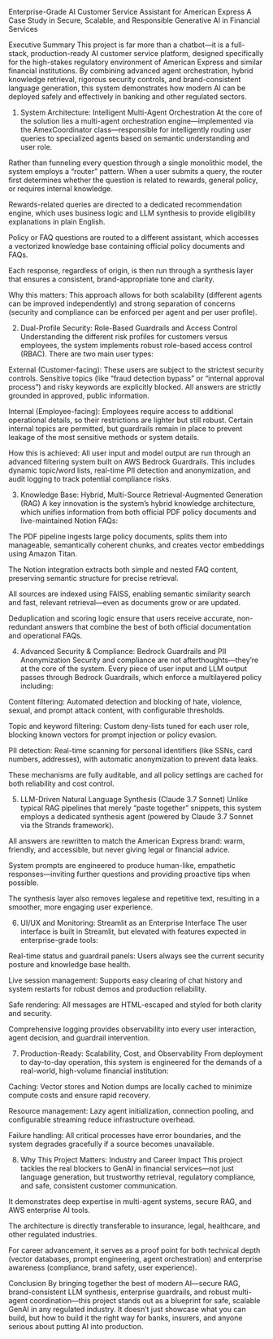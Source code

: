 Enterprise-Grade AI Customer Service Assistant for American Express
A Case Study in Secure, Scalable, and Responsible Generative AI in Financial Services

Executive Summary
This project is far more than a chatbot—it is a full-stack, production-ready AI customer service platform, designed specifically for the high-stakes regulatory environment of American Express and similar financial institutions. By combining advanced agent orchestration, hybrid knowledge retrieval, rigorous security controls, and brand-consistent language generation, this system demonstrates how modern AI can be deployed safely and effectively in banking and other regulated sectors.

1. System Architecture: Intelligent Multi-Agent Orchestration
At the core of the solution lies a multi-agent orchestration engine—implemented via the AmexCoordinator class—responsible for intelligently routing user queries to specialized agents based on semantic understanding and user role.

Rather than funneling every question through a single monolithic model, the system employs a “router” pattern. When a user submits a query, the router first determines whether the question is related to rewards, general policy, or requires internal knowledge.

Rewards-related queries are directed to a dedicated recommendation engine, which uses business logic and LLM synthesis to provide eligibility explanations in plain English.

Policy or FAQ questions are routed to a different assistant, which accesses a vectorized knowledge base containing official policy documents and FAQs.

Each response, regardless of origin, is then run through a synthesis layer that ensures a consistent, brand-appropriate tone and clarity.

Why this matters:
This approach allows for both scalability (different agents can be improved independently) and strong separation of concerns (security and compliance can be enforced per agent and per user profile).

2. Dual-Profile Security: Role-Based Guardrails and Access Control
Understanding the different risk profiles for customers versus employees, the system implements robust role-based access control (RBAC). There are two main user types:

External (Customer-facing):
These users are subject to the strictest security controls. Sensitive topics (like “fraud detection bypass” or “internal approval process”) and risky keywords are explicitly blocked. All answers are strictly grounded in approved, public information.

Internal (Employee-facing):
Employees require access to additional operational details, so their restrictions are lighter but still robust. Certain internal topics are permitted, but guardrails remain in place to prevent leakage of the most sensitive methods or system details.

How this is achieved:
All user input and model output are run through an advanced filtering system built on AWS Bedrock Guardrails. This includes dynamic topic/word lists, real-time PII detection and anonymization, and audit logging to track potential compliance risks.

3. Knowledge Base: Hybrid, Multi-Source Retrieval-Augmented Generation (RAG)
A key innovation is the system’s hybrid knowledge architecture, which unifies information from both official PDF policy documents and live-maintained Notion FAQs:

The PDF pipeline ingests large policy documents, splits them into manageable, semantically coherent chunks, and creates vector embeddings using Amazon Titan.

The Notion integration extracts both simple and nested FAQ content, preserving semantic structure for precise retrieval.

All sources are indexed using FAISS, enabling semantic similarity search and fast, relevant retrieval—even as documents grow or are updated.

Deduplication and scoring logic ensure that users receive accurate, non-redundant answers that combine the best of both official documentation and operational FAQs.

4. Advanced Security & Compliance: Bedrock Guardrails and PII Anonymization
Security and compliance are not afterthoughts—they’re at the core of the system.
Every piece of user input and LLM output passes through Bedrock Guardrails, which enforce a multilayered policy including:

Content filtering: Automated detection and blocking of hate, violence, sexual, and prompt attack content, with configurable thresholds.

Topic and keyword filtering: Custom deny-lists tuned for each user role, blocking known vectors for prompt injection or policy evasion.

PII detection: Real-time scanning for personal identifiers (like SSNs, card numbers, addresses), with automatic anonymization to prevent data leaks.

These mechanisms are fully auditable, and all policy settings are cached for both reliability and cost control.

5. LLM-Driven Natural Language Synthesis (Claude 3.7 Sonnet)
Unlike typical RAG pipelines that merely “paste together” snippets, this system employs a dedicated synthesis agent (powered by Claude 3.7 Sonnet via the Strands framework).

All answers are rewritten to match the American Express brand: warm, friendly, and accessible, but never giving legal or financial advice.

System prompts are engineered to produce human-like, empathetic responses—inviting further questions and providing proactive tips when possible.

The synthesis layer also removes legalese and repetitive text, resulting in a smoother, more engaging user experience.

6. UI/UX and Monitoring: Streamlit as an Enterprise Interface
The user interface is built in Streamlit, but elevated with features expected in enterprise-grade tools:

Real-time status and guardrail panels: Users always see the current security posture and knowledge base health.

Live session management: Supports easy clearing of chat history and system restarts for robust demos and production reliability.

Safe rendering: All messages are HTML-escaped and styled for both clarity and security.

Comprehensive logging provides observability into every user interaction, agent decision, and guardrail intervention.

7. Production-Ready: Scalability, Cost, and Observability
From deployment to day-to-day operation, this system is engineered for the demands of a real-world, high-volume financial institution:

Caching: Vector stores and Notion dumps are locally cached to minimize compute costs and ensure rapid recovery.

Resource management: Lazy agent initialization, connection pooling, and configurable streaming reduce infrastructure overhead.

Failure handling: All critical processes have error boundaries, and the system degrades gracefully if a source becomes unavailable.

8. Why This Project Matters: Industry and Career Impact
This project tackles the real blockers to GenAI in financial services—not just language generation, but trustworthy retrieval, regulatory compliance, and safe, consistent customer communication.

It demonstrates deep expertise in multi-agent systems, secure RAG, and AWS enterprise AI tools.

The architecture is directly transferable to insurance, legal, healthcare, and other regulated industries.

For career advancement, it serves as a proof point for both technical depth (vector databases, prompt engineering, agent orchestration) and enterprise awareness (compliance, brand safety, user experience).

Conclusion
By bringing together the best of modern AI—secure RAG, brand-consistent LLM synthesis, enterprise guardrails, and robust multi-agent coordination—this project stands out as a blueprint for safe, scalable GenAI in any regulated industry.
It doesn’t just showcase what you can build, but how to build it the right way for banks, insurers, and anyone serious about putting AI into production.

